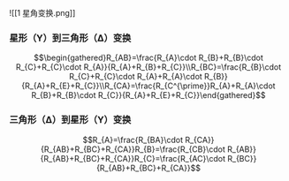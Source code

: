 ![[1 星角变换.png]]
### 星形（Y）到三角形（Δ）变换

$$\begin{gathered}R_{AB}=\frac{R_{A}\cdot R_{B}+R_{B}\cdot R_{C}+R_{C}\cdot R_{A}}{R_{A}+R_{B}+R_{C}}\\R_{BC}=\frac{R_{B}\cdot R_{C}+R_{C}\cdot R_{A}+R_{A}\cdot R_{B}}{R_{A}+R_{E}+R_{C}}\\R_{CA}=\frac{R_{C^{\prime}}R_{A}+R_{A}\cdot R_{B}+R_{B}\cdot R_{C}}{R_{A}+R_{E}+R_{C}}\end{gathered}$$
### 三角形（Δ）到星形（Y）变换

$$R_{A}=\frac{R_{BA}\cdot R_{CA}}{R_{AB}+R_{BC}+R_{CA}}R_{B}=\frac{R_{CB}\cdot R_{AB}}{R_{AB}+R_{BC}+R_{CA}}R_{C}=\frac{R_{AC}\cdot R_{BC}}{R_{AB}+R_{BC}+R_{CA}}$$

